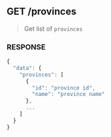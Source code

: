 ## **GET** /provinces

> Get list of `provinces`

### **RESPONSE**

``` js
{
  "data": {
    "provinces": [
      {
        "id": "province id",
        "name": "province name"
      },
      ...
    ]
  }
}
```
